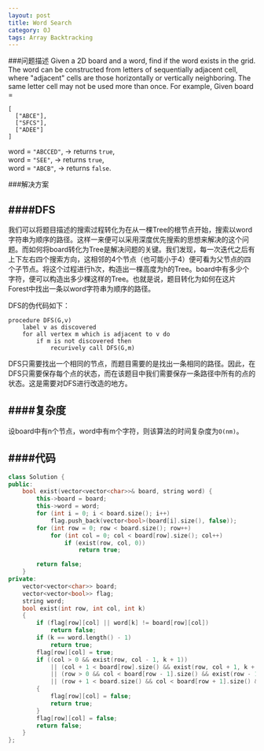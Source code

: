 ```yaml
---
layout: post
title: Word Search
category: OJ
tags: Array Backtracking
---
```

###问题描述
Given a 2D board and a word, find if the word exists in the grid.
The word can be constructed from letters of sequentially adjacent cell, where "adjacent" cells are those horizontally or vertically neighboring. The same letter cell may not be used more than once.
For example,
Given board =

```
[
  ["ABCE"],
  ["SFCS"],
  ["ADEE"]
]
```

word = `"ABCCED"`, -> returns `true`,  
word = `"SEE"`, -> returns `true`,  
word = `"ABCB"`, -> returns `false`.

###解决方案

####DFS
-------------------
我们可以将题目描述的搜索过程转化为在从一棵Tree的根节点开始，搜索以word字符串为顺序的路径。这样一来便可以采用深度优先搜索的思想来解决的这个问题。而如何将board转化为Tree是解决问题的关键。我们发现，每一次迭代之后有上下左右四个搜索方向，这相邻的4个节点（也可能小于4）便可看为父节点的四个子节点。将这个过程进行h次，构造出一棵高度为h的Tree。board中有多少个字符，便可以构造出多少棵这样的Tree。也就是说，题目转化为如何在这片Forest中找出一条以word字符串为顺序的路径。

DFS的伪代码如下：

```
procedure DFS(G,v)
	label v as discovered
	for all vertex m which is adjacent to v do
		if m is not discovered then
			recurively call DFS(G,m)
```

DFS只需要找出一个相同的节点，而题目需要的是找出一条相同的路径。因此，在DFS只需要保存每个点的状态，而在该题目中我们需要保存一条路径中所有的点的状态。这是需要对DFS进行改造的地方。

####复杂度
------------------------
设board中有n个节点，word中有m个字符，则该算法的时间复杂度为`O(nm)`。

####代码
---------------------

```c++
class Solution {
public:
	bool exist(vector<vector<char>>& board, string word) {
		this->board = board;
		this->word = word;
		for (int i = 0; i < board.size(); i++)
			flag.push_back(vector<bool>(board[i].size(), false));
		for (int row = 0; row < board.size(); row++)
			for (int col = 0; col < board[row].size(); col++)
				if (exist(row, col, 0))
					return true;

		return false;
	}
private:
	vector<vector<char>> board;
	vector<vector<bool>> flag;
	string word;
	bool exist(int row, int col, int k)
	{
		if (flag[row][col] || word[k] != board[row][col])
			return false;
		if (k == word.length() - 1)
			return true;
		flag[row][col] = true;
		if ((col > 0 && exist(row, col - 1, k + 1))
			|| (col + 1 < board[row].size() && exist(row, col + 1, k + 1))
			|| (row > 0 && col < board[row - 1].size() && exist(row - 1, col, k + 1))
			|| (row + 1 < board.size() && col < board[row + 1].size() && exist(row + 1, col, k + 1)))
		{
			flag[row][col] = false;
			return true;
		}
		flag[row][col] = false;
		return false;
	}
};
```
